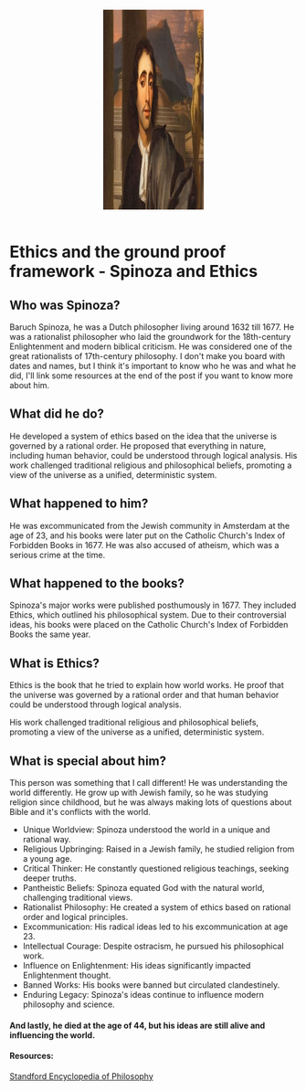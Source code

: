 <div style="text-align:center">
      <img src="../assets/spinoza.jpeg" alt="matrix" title="choice" width="35%" height="350px" style="padding: 15px; " />
</div>

# Ethics and the ground proof framework - Spinoza and Ethics

## Who was Spinoza?

Baruch Spinoza, he was a Dutch philosopher living around 1632 till 1677. He was a rationalist philosopher who laid the groundwork for the 18th-century Enlightenment and modern biblical criticism. He was considered one of the great rationalists of 17th-century philosophy.
I don't make you board with dates and names, but I think it's important to know who he was and what he did, I'll link some resources at the end of the post if you want to know more about him.

## What did he do?

He developed a system of ethics based on the idea that the universe is governed by a rational order.
He proposed that everything in nature, including human behavior, could be understood through logical analysis. His work challenged traditional religious and philosophical beliefs, promoting a view of the universe as a unified, deterministic system.

## What happened to him?

He was excommunicated from the Jewish community in Amsterdam at the age of 23, and his books were later put on the Catholic Church's Index of Forbidden Books in 1677. He was also accused of atheism, which was a serious crime at the time.

## What happened to the books?

Spinoza's major works were published posthumously in 1677. They included Ethics, which outlined his philosophical system. Due to their controversial ideas, his books were placed on the Catholic Church's Index of Forbidden Books the same year.

## What is Ethics?

Ethics is the book that he tried to explain how world works. He proof that the universe was governed by a rational order and that human behavior could be understood through logical analysis.

His work challenged traditional religious and philosophical beliefs, promoting a view of the universe as a unified, deterministic system.

## What is special about him?

This person was something that I call different! He was understanding the world differently. He grow up with Jewish family, so he was studying religion since childhood, but he was always making lots of questions about Bible and it's conflicts with the world.

- Unique Worldview: Spinoza understood the world in a unique and rational way.
- Religious Upbringing: Raised in a Jewish family, he studied religion from a young age.
- Critical Thinker: He constantly questioned religious teachings, seeking deeper truths.
- Pantheistic Beliefs: Spinoza equated God with the natural world, challenging traditional views.
- Rationalist Philosophy: He created a system of ethics based on rational order and logical principles.
- Excommunication: His radical ideas led to his excommunication at age 23.
- Intellectual Courage: Despite ostracism, he pursued his philosophical work.
- Influence on Enlightenment: His ideas significantly impacted Enlightenment thought.
- Banned Works: His books were banned but circulated clandestinely.
- Enduring Legacy: Spinoza's ideas continue to influence modern philosophy and science.

#### And lastly, he died at the age of 44, but his ideas are still alive and influencing the world.

#### Resources:

[Standford Encyclopedia of Philosophy](https://plato.stanford.edu/entries/spinoza/)
